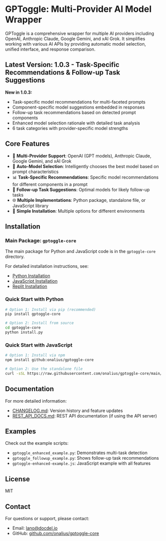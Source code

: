 # GPToggle: Multi-Provider AI Model Wrapper

GPToggle is a comprehensive wrapper for multiple AI providers including OpenAI, Anthropic Claude, Google Gemini, and xAI Grok. It simplifies working with various AI APIs by providing automatic model selection, unified interface, and response comparison.

## Latest Version: 1.0.3 - Task-Specific Recommendations & Follow-up Task Suggestions

**New in 1.0.3:**
- Task-specific model recommendations for multi-faceted prompts
- Component-specific model suggestions embedded in responses
- Follow-up task recommendations based on detected prompt components
- Enhanced model selection rationale with detailed task analysis
- 6 task categories with provider-specific model strengths

## Core Features

- 🤖 **Multi-Provider Support**: OpenAI (GPT models), Anthropic Claude, Google Gemini, and xAI Grok
- 🔄 **Auto-Model Selection**: Intelligently chooses the best model based on prompt characteristics
- 📊 **Task-Specific Recommendations**: Specific model recommendations for different components in a prompt
- 🔮 **Follow-up Task Suggestions**: Optimal models for likely follow-up tasks
- 🌐 **Multiple Implementations**: Python package, standalone file, or JavaScript library
- 🚀 **Simple Installation**: Multiple options for different environments

## Installation

### Main Package: `gptoggle-core`

The main package for Python and JavaScript code is in the `gptoggle-core` directory.

For detailed installation instructions, see:
- [Python Installation](gptoggle-core/docs/README.md)
- [JavaScript Installation](gptoggle-core/docs/JS_INSTALLATION.md)
- [Replit Installation](gptoggle-core/docs/REPLIT_INSTALLATION.md)

### Quick Start with Python

```bash
# Option 1: Install via pip (recommended)
pip install gptoggle-core

# Option 2: Install from source
cd gptoggle-core
python install.py
```

### Quick Start with JavaScript

```bash
# Option 1: Install via npm
npm install github:onalius/gptoggle-core

# Option 2: Use the standalone file
curl -sSL https://raw.githubusercontent.com/onalius/gptoggle-core/main/gptoggle_enhanced.js -o gptoggle_enhanced.js
```

## Documentation

For more detailed information:
- [CHANGELOG.md](gptoggle-core/docs/CHANGELOG.md): Version history and feature updates
- [REST_API_DOCS.md](REST_API_DOCS.md): REST API documentation (if using the API server)

## Examples

Check out the example scripts:
- `gptoggle_enhanced_example.py`: Demonstrates multi-task detection
- `gptoggle_followup_example.py`: Shows follow-up task recommendations
- `gptoggle-enhanced-example.js`: JavaScript example with all features

## License

MIT

## Contact

For questions or support, please contact:
- Email: lano@docdel.io
- GitHub: [github.com/onalius/gptoggle-core](https://github.com/onalius/gptoggle-core)